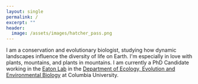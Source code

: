 ```yaml
---
layout: single
permalink: /
excerpt: ""
header:
  image: /assets/images/hatcher_pass.png
---
```


I am a conservation and evolutionary biologist, studying how dynamic landscapes influence the diversity of life on Earth. I'm especially in love with plants, mountains, and plants in mountains. I am currently a PhD Candidate working in the [Eaton Lab](https://eaton-lab.org/research/) in the [Department of Ecology, Evolution and Environmental Biology](https://e3b.columbia.edu/) at Columbia University.
